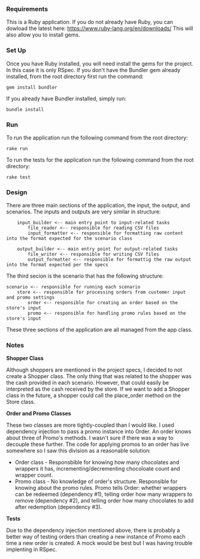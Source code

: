 ### Requirements

This is a Ruby application. If you do not already have Ruby, you can dowload the latest here: https://www.ruby-lang.org/en/downloads/
This will also allow you to install gems.


### Set Up

Once you have Ruby installed, you will need install the gems for the project. In this case it is only RSpec. If you don't have the Bundler gem already installed, from the root directory first run the command:

`gem install bundler`

If you already have Bundler installed, simply run:

`bundle install`

 

### Run

To run the application run the following command from the root directory:

`rake run`

To run the tests for the application run the following command from the root directory:

`rake test`


### Design

There are three main sections of the application, the input, the output, and scenarios. The inputs and outputs are very similar in structure:

		input_builder <-- main entry point to input-related tasks
			file_reader <-- responsible for reading CSV files
			input_formatter <-- responsible for formatting raw content into the format expected for the scenario class

		output_builder <-- main entry point for output-related tasks
			file_writer <-- responsible for writing CSV files
			output_formatter <-- responsible for formattig the raw output into the format expected per the specs

The third secion is the scenario that has the following structure:

	scenario <-- responsible for running each scenario 
		store <-- responsible for processing orders from customer input and promo settings
			order <-- responsible for creating an order based on the store's input
			promo <-- responsible for handling promo rules based on the store's input

These three sections of the application are all managed from the app class. 


### Notes

**Shopper Class**

Although shoppers are mentioned in the project specs, I decided to not create a Shopper class. The only thing that was related to the shopper was the cash provided in each scenario. However, that could easily be interpreted as the cash received by the store. If we want to add a Shopper class in the future, a shopper could call the place_order method on the Store class. 


**Order and Promo Classes**

These two classes are more tightly-coupled than I would like. I used dependency injection to pass a promo instance into Order. An order knows about three of Promo's methods. I wasn't sure if there was a way to decouple these further. The code for applying promos to an order has live somewhere so I saw this division as a reasonable solution:

*	Order class - Responsbible for knowing how many chocolates and wrappers it has, incrementing/decrementing chocoloate count and wrapper count.
*	Promo class - No knowledge of order's structure. Responsible for knowing about the promo rules. Promo tells Order: whether wrappers can be redeemed (dependency #1), telling order how many wrappers to remove (dependency #2), and telling order how many chocolates to add after redemption (dependency #3).


**Tests**

Due to the dependency injection mentioned above, there is probably a better way of testing orders than creating a new instance of Promo each time a new order is created. A mock would be best but I was having trouble implenting in RSpec.




